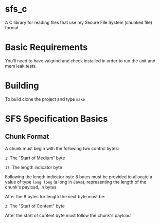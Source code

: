 # sfs_c
A C library for reading files that use my Secure File System (chunked file) format

# Basic Requirements
You'll need to have valgrind and check installed in order to run the unit and mem leak tests.

# Building
To build clone the project and type ```make```

# SFS Specification Basics
## Chunk Format
A chunk must begin with the following two control bytes:

```1```:    The "Start of Medium" byte

```17```:   The length indicator byte

Following the length indicator byte 8 bytes must be provided to allocate a value of type ```long long``` (a long in Java), representing the length of the chunk's payload, in bytes

After the 8 bytes for length the next byte must be:

```2```:    The "Start of Content" byte

After the start of content byte must follow the chunk's payload